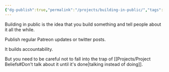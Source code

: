 ```yaml
---
{"dg-publish":true,"permalink":"/projects/building-in-public/","tags":["projects","productivity"],"noteIcon":1}
---
```



Building in public is the idea that you build something and tell people about it all the while. 

Publish regular Patreon updates or twitter posts. 

It builds accountability. 

But you need to be careful not to fall into the trap of [[Projects/Project Beliefs#Don't talk about it until it's done\|talking instead of doing]].